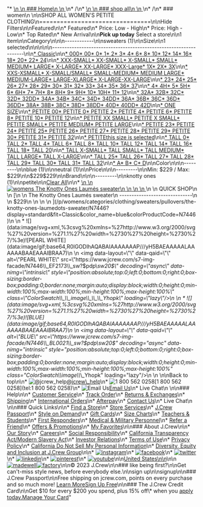 "*   [\n    \n    ### Home\n    \n    ](/)\n*   /\n*   [\n    \n    ### shop all\n    \n    ](/all)\n*   /\n*   ### women\n    \n\nSHOP ALL WOMEN'S PETITE CLOTHING\n================================\n\nHide Filters\n\nFeatured\n\n*   Featured\n*   Price: Low - High\n*   Price: High - Low\n*   Top Rated\n*   New Arrival\n\n**Pick up today** Select a store\n\n1 item\n\nCategory\n\n\n------------\n\n[](/all/womens/categories/clothing?sub-categories=womens-shopall-sweaters&crawl=no&size=PETITE)sweaters (1)\n\nSize\n\n1 selected[](/all/womens/categories/clothing?crawl=no)\n\n\n\n\n------------------------------------------------------------------\n\n[*   Classic](/all/womens/categories/clothing?crawl=no&fit=Classic&size=PETITE)\n\n[*   000](/all/womens/categories/clothing?crawl=no&size=000,PETITE)[*   00](/all/womens/categories/clothing?crawl=no&size=00,PETITE)[*   0](/all/womens/categories/clothing?crawl=no&size=0,PETITE)[*   1](/all/womens/categories/clothing?crawl=no&size=1,PETITE)[*   2](/all/womens/categories/clothing?crawl=no&size=2,PETITE)[*   3](/all/womens/categories/clothing?crawl=no&size=3,PETITE)[*   4](/all/womens/categories/clothing?crawl=no&size=4,PETITE)[*   6](/all/womens/categories/clothing?crawl=no&size=6,PETITE)[*   8](/all/womens/categories/clothing?crawl=no&size=8,PETITE)[*   10](/all/womens/categories/clothing?crawl=no&size=10,PETITE)[*   12](/all/womens/categories/clothing?crawl=no&size=12,PETITE)[*   14](/all/womens/categories/clothing?crawl=no&size=14,PETITE)[*   16](/all/womens/categories/clothing?crawl=no&size=16,PETITE)[*   18](/all/womens/categories/clothing?crawl=no&size=18,PETITE)[*   20](/all/womens/categories/clothing?crawl=no&size=20,PETITE)[*   22](/all/womens/categories/clothing?crawl=no&size=22,PETITE)[*   24](/all/womens/categories/clothing?crawl=no&size=24,PETITE)\n\n[*   XXX-SMALL](/all/womens/categories/clothing?crawl=no&size=PETITE,XXX-SMALL)[*   XX-SMALL](/all/womens/categories/clothing?crawl=no&size=PETITE,XX-SMALL)[*   X-SMALL](/all/womens/categories/clothing?crawl=no&size=PETITE,X-SMALL)[*   SMALL](/all/womens/categories/clothing?crawl=no&size=PETITE,SMALL)[*   MEDIUM](/all/womens/categories/clothing?crawl=no&size=MEDIUM,PETITE)[*   LARGE](/all/womens/categories/clothing?crawl=no&size=LARGE,PETITE)[*   X-LARGE](/all/womens/categories/clothing?crawl=no&size=PETITE,X-LARGE)[*   XX-LARGE](/all/womens/categories/clothing?crawl=no&size=PETITE,XX-LARGE)[*   XXX-Large](/all/womens/categories/clothing?crawl=no&size=PETITE,XXXL)[*   1X](/all/womens/categories/clothing?crawl=no&size=1X,PETITE)[*   2X](/all/womens/categories/clothing?crawl=no&size=2X,PETITE)[*   3X](/all/womens/categories/clothing?crawl=no&size=3X,PETITE)\n\n[*   XXS-XSMALL](/all/womens/categories/clothing?crawl=no&size=PETITE,XXS-XSMALL)[*   X-SMALL/SMALL](/all/womens/categories/clothing?crawl=no&size=PETITE,X-SMALL%2FSMALL)[*   SMALL-MEDIUM](/all/womens/categories/clothing?crawl=no&size=PETITE,SMALL-MEDIUM)[*   MEDIUM LARGE](/all/womens/categories/clothing?crawl=no&size=MEDIUM%20LARGE,PETITE)[*   MEDIUM-LARGE](/all/womens/categories/clothing?crawl=no&size=MEDIUM-LARGE,PETITE)[*   LARGE-XLARGE](/all/womens/categories/clothing?crawl=no&size=LARGE-XLARGE,PETITE)[*   X-LARGE-XX-LARGE](/all/womens/categories/clothing?crawl=no&size=PETITE,X-LARGE-XX-LARGE)\n\n[*   23](/all/womens/categories/clothing?crawl=no&size=23,PETITE)[*   24](/all/womens/categories/clothing?crawl=no&size=24G,PETITE)[*   25](/all/womens/categories/clothing?crawl=no&size=25,PETITE)[*   26](/all/womens/categories/clothing?crawl=no&size=26,PETITE)[*   27](/all/womens/categories/clothing?crawl=no&size=27,PETITE)[*   28](/all/womens/categories/clothing?crawl=no&size=28,PETITE)[*   29](/all/womens/categories/clothing?crawl=no&size=29,PETITE)[*   30](/all/womens/categories/clothing?crawl=no&size=30,PETITE)[*   31](/all/womens/categories/clothing?crawl=no&size=31,PETITE)[*   32](/all/womens/categories/clothing?crawl=no&size=32,PETITE)[*   33](/all/womens/categories/clothing?crawl=no&size=33,PETITE)[*   34](/all/womens/categories/clothing?crawl=no&size=34,PETITE)[*   35](/all/womens/categories/clothing?crawl=no&size=35,PETITE)[*   36](/all/womens/categories/clothing?crawl=no&size=36,PETITE)[*   37](/all/womens/categories/clothing?crawl=no&size=37,PETITE)\n\n[*   4](/all/womens/categories/clothing?crawl=no&size=4%20MEDIUM,PETITE)[*   4H](/all/womens/categories/clothing?crawl=no&size=4H%20MEDIUM,PETITE)[*   5](/all/womens/categories/clothing?crawl=no&size=5%20MEDIUM,PETITE)[*   5H](/all/womens/categories/clothing?crawl=no&size=5H%20MEDIUM,PETITE)[*   6](/all/womens/categories/clothing?crawl=no&size=6%20MEDIUM,PETITE)[*   6H](/all/womens/categories/clothing?crawl=no&size=6H%20MEDIUM,PETITE)[*   7](/all/womens/categories/clothing?crawl=no&size=7%20MEDIUM,PETITE)[*   7H](/all/womens/categories/clothing?crawl=no&size=7H%20MEDIUM,PETITE)[*   8](/all/womens/categories/clothing?crawl=no&size=8%20MEDIUM,PETITE)[*   8H](/all/womens/categories/clothing?crawl=no&size=8H%20MEDIUM,PETITE)[*   9](/all/womens/categories/clothing?crawl=no&size=9%20MEDIUM,PETITE)[*   9H](/all/womens/categories/clothing?crawl=no&size=9H%20MEDIUM,PETITE)[*   10](/all/womens/categories/clothing?crawl=no&size=10%20MEDIUM,PETITE)[*   10H](/all/womens/categories/clothing?crawl=no&size=10H%20MEDIUM,PETITE)[*   11](/all/womens/categories/clothing?crawl=no&size=11%20MEDIUM,PETITE)[*   12](/all/womens/categories/clothing?crawl=no&size=12%20MEDIUM,PETITE)\n\n[*   32A](/all/womens/categories/clothing?crawl=no&size=32A,PETITE)[*   32B](/all/womens/categories/clothing?crawl=no&size=32B,PETITE)[*   32C](/all/womens/categories/clothing?crawl=no&size=32C,PETITE)[*   32D](/all/womens/categories/clothing?crawl=no&size=32D,PETITE)[*   32DD](/all/womens/categories/clothing?crawl=no&size=32DD,PETITE)[*   34A](/all/womens/categories/clothing?crawl=no&size=34A,PETITE)[*   34B](/all/womens/categories/clothing?crawl=no&size=34B,PETITE)[*   34C](/all/womens/categories/clothing?crawl=no&size=34C,PETITE)[*   34D](/all/womens/categories/clothing?crawl=no&size=34D,PETITE)[*   34DD](/all/womens/categories/clothing?crawl=no&size=34DD,PETITE)[*   36A](/all/womens/categories/clothing?crawl=no&size=36A,PETITE)[*   36B](/all/womens/categories/clothing?crawl=no&size=36B,PETITE)[*   36C](/all/womens/categories/clothing?crawl=no&size=36C,PETITE)[*   36D](/all/womens/categories/clothing?crawl=no&size=36D,PETITE)[*   36DD](/all/womens/categories/clothing?crawl=no&size=36DD,PETITE)[*   38A](/all/womens/categories/clothing?crawl=no&size=38A,PETITE)[*   38B](/all/womens/categories/clothing?crawl=no&size=38B,PETITE)[*   38C](/all/womens/categories/clothing?crawl=no&size=38C,PETITE)[*   38D](/all/womens/categories/clothing?crawl=no&size=38D,PETITE)[*   38DD](/all/womens/categories/clothing?crawl=no&size=38DD,PETITE)[*   40D](/all/womens/categories/clothing?crawl=no&size=40D,PETITE)[*   40DD](/all/womens/categories/clothing?crawl=no&size=40DD,PETITE)[*   42D](/all/womens/categories/clothing?crawl=no&size=42D,PETITE)\n\n[*   ONE SIZE](/all/womens/categories/clothing?crawl=no&size=ONE%20SIZE,PETITE)\n\n[*   PETITE 00](/all/womens/categories/clothing?crawl=no&size=PETITE,PETITE%2000)[*   PETITE 0](/all/womens/categories/clothing?crawl=no&size=PETITE,PETITE%200)[*   PETITE 2](/all/womens/categories/clothing?crawl=no&size=PETITE,PETITE%202)[*   PETITE 4](/all/womens/categories/clothing?crawl=no&size=PETITE,PETITE%204)[*   PETITE 6](/all/womens/categories/clothing?crawl=no&size=PETITE,PETITE%206)[*   PETITE 8](/all/womens/categories/clothing?crawl=no&size=PETITE,PETITE%208)[*   PETITE 10](/all/womens/categories/clothing?crawl=no&size=PETITE,PETITE%2010)[*   PETITE 12](/all/womens/categories/clothing?crawl=no&size=PETITE,PETITE%2012)\n\n[*   PETITE XX SMALL](/all/womens/categories/clothing?crawl=no&size=PETITE,PETITE%20XX%20SMALL)[*   PETITE X SMALL](/all/womens/categories/clothing?crawl=no&size=PETITE,PETITE%20X%20SMALL)[*   PETITE SMALL](/all/womens/categories/clothing?crawl=no&size=PETITE,PETITE%20SMALL)[*   PETITE MEDIUM](/all/womens/categories/clothing?crawl=no&size=PETITE,PETITE%20MEDIUM)[*   PETITE LARGE](/all/womens/categories/clothing?crawl=no&size=PETITE,PETITE%20LARGE)\n\n[*   PETITE 23](/all/womens/categories/clothing?crawl=no&size=PETITE,PETITE%2023)[*   PETITE 24](/all/womens/categories/clothing?crawl=no&size=PETITE,PETITE%2024)[*   PETITE 25](/all/womens/categories/clothing?crawl=no&size=PETITE,PETITE%2025)[*   PETITE 26](/all/womens/categories/clothing?crawl=no&size=PETITE,PETITE%2026)[*   PETITE 27](/all/womens/categories/clothing?crawl=no&size=PETITE,PETITE%2027)[*   PETITE 28](/all/womens/categories/clothing?crawl=no&size=PETITE,PETITE%2028)[*   PETITE 29](/all/womens/categories/clothing?crawl=no&size=PETITE,PETITE%2029)[*   PETITE 30](/all/womens/categories/clothing?crawl=no&size=PETITE,PETITE%2030)[*   PETITE 31](/all/womens/categories/clothing?crawl=no&size=PETITE,PETITE%2031)[*   PETITE 32](/all/womens/categories/clothing?crawl=no&size=PETITE,PETITE%2032)\n\n[*   PETITEthis size is selected](/all/womens/categories/clothing?crawl=no)\n\n[*   TALL 0](/all/womens/categories/clothing?crawl=no&size=PETITE,TALL%20SIZE%200)[*   TALL 2](/all/womens/categories/clothing?crawl=no&size=PETITE,TALL%202)[*   TALL 4](/all/womens/categories/clothing?crawl=no&size=PETITE,TALL%204)[*   TALL 6](/all/womens/categories/clothing?crawl=no&size=PETITE,TALL%206)[*   TALL 8](/all/womens/categories/clothing?crawl=no&size=PETITE,TALL%208)[*   TALL 10](/all/womens/categories/clothing?crawl=no&size=PETITE,TALL%2010)[*   TALL 12](/all/womens/categories/clothing?crawl=no&size=PETITE,TALL%2012)[*   TALL 14](/all/womens/categories/clothing?crawl=no&size=PETITE,TALL%2014)[*   TALL 16](/all/womens/categories/clothing?crawl=no&size=PETITE,TALL%2016)[*   TALL 18](/all/womens/categories/clothing?crawl=no&size=PETITE,TALL%2018)[*   TALL 20](/all/womens/categories/clothing?crawl=no&size=PETITE,TALL%2020)\n\n[*   TALL X-SMALL](/all/womens/categories/clothing?crawl=no&size=PETITE,TALL%20X-SMALL)[*   TALL SMALL](/all/womens/categories/clothing?crawl=no&size=PETITE,TALL%20SMALL)[*   TALL MEDIUM](/all/womens/categories/clothing?crawl=no&size=PETITE,TALL%20MEDIUM)[*   TALL LARGE](/all/womens/categories/clothing?crawl=no&size=PETITE,TALL%20LARGE)[*   TALL X-LARGE](/all/womens/categories/clothing?crawl=no&size=PETITE,TALL%20X-LARGE)\n\n[*   TALL 25](/all/womens/categories/clothing?crawl=no&size=PETITE,TALL%2025)[*   TALL 26](/all/womens/categories/clothing?crawl=no&size=PETITE,TALL%2026)[*   TALL 27](/all/womens/categories/clothing?crawl=no&size=PETITE,TALL%2027)[*   TALL 28](/all/womens/categories/clothing?crawl=no&size=PETITE,TALL%2028)[*   TALL 29](/all/womens/categories/clothing?crawl=no&size=PETITE,TALL%2029)[*   TALL 30](/all/womens/categories/clothing?crawl=no&size=PETITE,TALL%2030)[*   TALL 31](/all/womens/categories/clothing?crawl=no&size=PETITE,TALL%2031)[*   TALL 32](/all/womens/categories/clothing?crawl=no&size=PETITE,TALL%2032)\n\n[*   A](/all/womens/categories/clothing?crawl=no&size=A,PETITE)[*   B](/all/womens/categories/clothing?crawl=no&size=B,PETITE)[*   C](/all/womens/categories/clothing?crawl=no&size=C,PETITE)[*   D](/all/womens/categories/clothing?crawl=no&size=D,PETITE)\n\nColor\n\n\n---------\n\n[](/all/womens/categories/clothing?crawl=no&l_color=root-blue&size=PETITE)blue (1)\n\n[](/all/womens/categories/clothing?crawl=no&l_color=root-neutral&size=PETITE)neutral (1)\n\nPrice\n\n\n---------\n\nMin: $229 / Max: $229\n\n$229$229\n\nBrand\n\n\n---------\n\n[](/all/womens/categories/clothing?brand=KNOTTY%20ONES&crawl=no&size=PETITE)knotty ones (1)\n\npetite[](/all/womens/categories/clothing?crawl=no)\n\n[Clear All](/all/womens/categories/clothing?crawl=no)\n\n*   [\n    \n    ![womens The Knotty Ones Laum&edot;s sweater](https://www.jcrew.com/s7-img-facade/N7446_BL0021_m?hei=640&crop=0,0,512,0)\n    \n    \n    \n    ](/p/womens/categories/clothing/sweaters/pullovers/the-knotty-ones-laumedots-sweater/N7446?display=standard&fit=Classic&color_name=blue&colorProductCode=N7446)\n    \n    QUICK SHOP\n    \n    [\n    \n    The Knotty Ones Laumės sweater\n    ------------------------------\n    \n    $229\n    \n    \n    \n    ](/p/womens/categories/clothing/sweaters/pullovers/the-knotty-ones-laumedots-sweater/N7446?display=standard&fit=Classic&color_name=blue&colorProductCode=N7446)\n    \n    *   ![](data:image/svg+xml,%3csvg%20xmlns=%27http://www.w3.org/2000/svg%27%20version=%271.1%27%20width=%2730%27%20height=%2730%27/%3e)![PEARL WHITE](data:image/gif;base64,R0lGODlhAQABAIAAAAAAAP///yH5BAEAAAAALAAAAAABAAEAAAIBRAA7)\n        \n        <img data-layout=\"\" data-qaid=\"\" alt=\"PEARL WHITE\" src=\"https://www.jcrew.com/s7-img-facade/N7446\\_EF2173\\_sw?$pdp\\_sw20$\" decoding=\"async\" data-nimg=\"intrinsic\" style=\"position:absolute;top:0;left:0;bottom:0;right:0;box-sizing:border-box;padding:0;border:none;margin:auto;display:block;width:0;height:0;min-width:100%;max-width:100%;min-height:100%;max-height:100%\" class=\"ColorSwatch\\_\\_image\\_\\_\\_Yhopk\" loading=\"lazy\"/>\n        \n    *   ![](data:image/svg+xml,%3csvg%20xmlns=%27http://www.w3.org/2000/svg%27%20version=%271.1%27%20width=%2730%27%20height=%2730%27/%3e)![BLUE](data:image/gif;base64,R0lGODlhAQABAIAAAAAAAP///yH5BAEAAAAALAAAAAABAAEAAAIBRAA7)\n        \n        <img data-layout=\"\" data-qaid=\"\" alt=\"BLUE\" src=\"https://www.jcrew.com/s7-img-facade/N7446\\_BL0021\\_sw?$pdp\\_sw20$\" decoding=\"async\" data-nimg=\"intrinsic\" style=\"position:absolute;top:0;left:0;bottom:0;right:0;box-sizing:border-box;padding:0;border:none;margin:auto;display:block;width:0;height:0;min-width:100%;max-width:100%;min-height:100%;max-height:100%\" class=\"ColorSwatch\\_\\_image\\_\\_\\_Yhopk\" loading=\"lazy\"/>\n        \n    \n\nBack to top\n\n*   ![@jcrew_help](/next-static/images/sidecar-modules/footer/twitter-2.svg)[@jcrew\\_help](https://twitter.com/jcrew_help)\n*   ![1 800 562 0258](/next-static/images/sidecar-modules/footer/phone-2.svg)[1 800 562 0258](tel:1 800 562 0258)\n*   ![Email Us](/next-static/images/sidecar-modules/footer/email.svg)[Email Us](mailto:help@jcrew.com)\n*   Live Chat\n    \n\n### Help\n\n*   [Customer Service](/help/customer-service)\n*   [Track Order](/help/order-status)\n*   [Returns & Exchanges](/help/returns-exchanges)\n*   [Shipping](/help/shipping-handling)\n*   [International Orders](/help/international-orders)\n*   [Afterpay](/afterpay-faq)\n*   [Contact Us](/help/contact-us)\n*   Live Chat\n    \n\n### Quick Links\n\n*   [Find a Store](https://stores.jcrew.com/search)\n*   [Store Services](/s/store-services)\n*   [J.Crew Passport](/s/rewards)\n*   [Style on Demand](/s/style-on-demand)\n*   [Gift Cards](/help/gift-card)\n*   [Size Charts](/r/size-charts)\n*   [Teachers & Students](/s/teacher-student-discount)\n*   [First Responders](/s/military-medical-first-responder-discount)\n*   [Medical & Military Personnel](/s/military-medical-first-responder-discount)\n*   [Refer a Friend](/share)\n*   [Offers & Promotions](/best-deals)\n*   [My Favorites](/favorites)\n\n### About J.Crew\n\n*   [Our Story](/s/aboutus)\n*   [Careers](https://jobs.jcrew.com)\n*   [Social Responsibility](/s/corporate-responsibility)\n*   [California Transparency Act/Modern Slavery Act](/s/CSR-california-transparency-act)\n*   [Investor Relations](https://investors.jcrew.com)\n*   [Terms of Use](/help/terms-of-use)\n*   [Privacy Policy](/help/privacy-policy)\n*   [California Do Not Sell My Personal Information](https://jcrew.clarip.com/dsr/create?brand=jcrew&type=3)\n*   [Diversity, Equity and Inclusion at J.Crew Group](/s/diversity-equity-inclusion)\n\n*   [![instagram](/next-static/images/sidecar-modules/footer/instagram-2.svg)](http://instagram.com/jcrew)\n*   [![facebook](/next-static/images/sidecar-modules/footer/facebook-2.svg)](https://www.facebook.com/jcrew)\n*   [![twitter](/next-static/images/sidecar-modules/footer/twitter-2.svg)](https://twitter.com/jcrew)\n*   [![linkedin](/next-static/images/sidecar-modules/footer/linkedin.svg)](https://www.linkedin.com/company/j-crew)\n*   [![pinterest](/next-static/images/sidecar-modules/footer/pinterest-2.svg)](http://pinterest.com/jcrew/)\n*   [![youtube](/next-static/images/sidecar-modules/footer/youtube-2.svg)](http://www.youtube.com/user/jcrewinsider)\n\n[United States\n\n](/r/context-chooser)\n\n[![madewell](/next-static/images/sidecar-modules/footer/madewell.svg)](https://www.madewell.com)[![factory](/next-static/images/sidecar-modules/navigation/jcrew-factory-logo-black.svg)](https://factory.jcrew.com)\n\n© 2023 J.Crew\n\n### like being first?\n\nGet can't-miss style news, before everybody else.\n\nsign up\n\nsignup\n\n### J.Crew Passport\n\nFree shipping on jcrew.com, points on every purchase and so much more! [Learn More](/s/rewards)[Sign Up Free](/?register=true)\n\n### The J.Crew Credit Card\n\nGet $10 for every $200 you spend, plus 15% off\\* when you [apply today.](/s/credit-card)[Manage Your Card](https://d.comenity.net/jcrew/)"